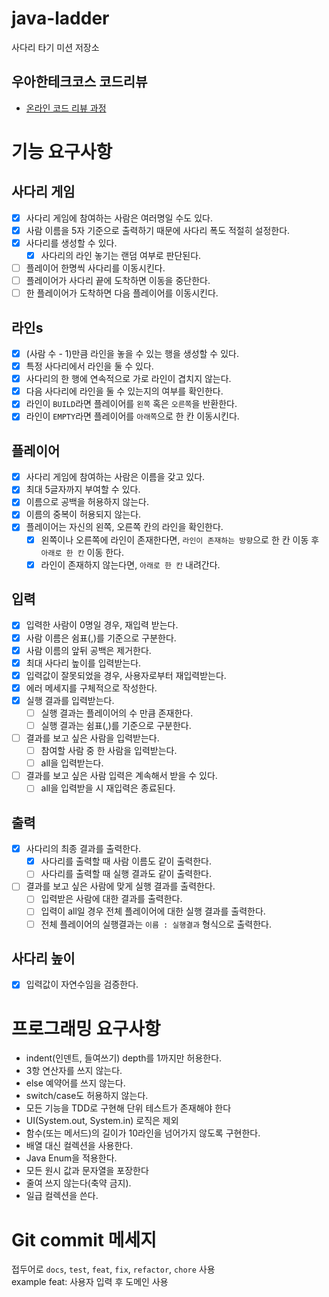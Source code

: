 # java-ladder

사다리 타기 미션 저장소

## 우아한테크코스 코드리뷰

- [온라인 코드 리뷰 과정](https://github.com/woowacourse/woowacourse-docs/blob/master/maincourse/README.md)

# 기능 요구사항
## 사다리 게임
- [x] 사다리 게임에 참여하는 사람은 여러명일 수도 있다.
- [x] 사람 이름을 5자 기준으로 출력하기 때문에 사다리 폭도 적절히 설정한다.
- [x] 사다리를 생성할 수 있다.
  - [x] 사다리의 라인 놓기는 랜덤 여부로 판단된다.
- [ ] 플레이어 한명씩 사다리를 이동시킨다.
- [ ] 플레이어가 사다리 끝에 도착하면 이동을 중단한다.
- [ ] 한 플레이어가 도착하면 다음 플레이어를 이동시킨다.

## 라인s
- [x] (사람 수 - 1)만큼 라인을 놓을 수 있는 행을 생성할 수 있다.
- [x] 특정 사다리에서 라인을 둘 수 있다.
- [x] 사다리의 한 행에 연속적으로 가로 라인이 겹치지 않는다.
- [x] 다음 사다리에 라인을 둘 수 있는지의 여부를 확인한다.
- [x] 라인이 `BUILD`라면 플레이어를 `왼쪽` 혹은 `오른쪽`을 반환한다.
- [x] 라인이 `EMPTY`라면 플레이어를 `아래쪽`으로 한 칸 이동시킨다.

## 플레이어
- [x] 사다리 게임에 참여하는 사람은 이름을 갖고 있다.
- [x] 최대 5글자까지 부여할 수 있다.
- [x] 이름으로 공백을 허용하지 않는다.
- [x] 이름의 중복이 허용되지 않는다.
- [x] 플레이어는 자신의 왼쪽, 오른쪽 칸의 라인을 확인한다.
  - [x] 왼쪽이나 오른쪽에 라인이 존재한다면, `라인이 존재하는 방향`으로 한 칸 이동 후 `아래로 한 칸` 이동 한다.
  - [x] 라인이 존재하지 않는다면, `아래로 한 칸` 내려간다.

## 입력
- [x] 입력한 사람이 0명일 경우, 재입력 받는다.
- [x] 사람 이름은 쉼표(,)를 기준으로 구분한다.
- [x] 사람 이름의 앞뒤 공백은 제거한다.
- [x] 최대 사다리 높이를 입력받는다.
- [x] 입력값이 잘못되었을 경우, 사용자로부터 재입력받는다.
- [x] 에러 메세지를 구체적으로 작성한다.
- [x] 실행 결과를 입력받는다.
  - [ ] 실행 결과는 플레이어의 수 만큼 존재한다.
  - [ ] 실행 결과는 쉼표(,)를 기준으로 구분한다.
- [ ] 결과를 보고 싶은 사람을 입력받는다.
  - [ ] 참여할 사람 중 한 사람을 입력받는다.
  - [ ] all을 입력받는다.
- [ ] 결과를 보고 싶은 사람 입력은 계속해서 받을 수 있다.
  - [ ] all을 입력받을 시 재입력은 종료된다.

## 출력
- [x] 사다리의 최종 결과를 출력한다.
  - [x] 사다리를 출력할 때 사람 이름도 같이 출력한다.
  - [ ] 사다리를 출력할 때 실행 결과도 같이 출력한다.
- [ ] 결과를 보고 싶은 사람에 맞게 실행 결과를 출력한다.
  - [ ] 입력받은 사람에 대한 결과를 출력한다.
  - [ ] 입력이 all일 경우 전체 플레이어에 대한 실행 결과를 출력한다.
  - [ ] 전체 플레이어의 실행결과는 `이름 : 실행결과` 형식으로 출력한다.

## 사다리 높이
- [x] 입력값이 자연수임을 검증한다.

# 프로그래밍 요구사항
- indent(인덴트, 들여쓰기) depth를 1까지만 허용한다.
- 3항 연산자를 쓰지 않는다.
- else 예약어를 쓰지 않는다.
- switch/case도 허용하지 않는다.
- 모든 기능을 TDD로 구현해 단위 테스트가 존재해야 한다
- UI(System.out, System.in) 로직은 제외
- 함수(또는 메서드)의 길이가 10라인을 넘어가지 않도록 구현한다.
- 배열 대신 컬렉션을 사용한다.
- Java Enum을 적용한다.
- 모든 원시 값과 문자열을 포장한다
- 줄여 쓰지 않는다(축약 금지).
- 일급 컬렉션을 쓴다.

# Git commit 메세지
접두어로 `docs`, `test`, `feat`, `fix`, `refactor`, `chore` 사용  
example feat: 사용자 입력 후 도메인 사용
